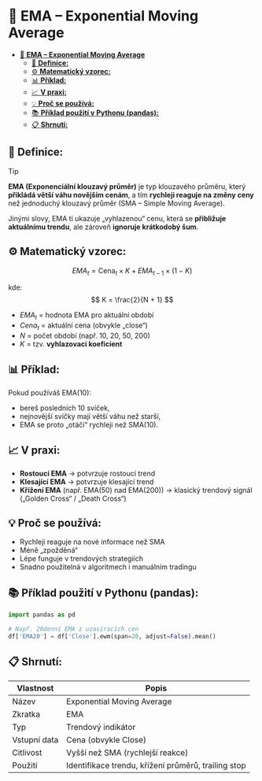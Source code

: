 # 📘 **EMA – Exponential Moving Average**

- [📘 **EMA – Exponential Moving Average**](#-ema--exponential-moving-average)
  - [🧠 **Definice:**](#-definice)
  - [⚙️ **Matematický vzorec:**](#️-matematický-vzorec)
  - [📊 **Příklad:**](#-příklad)
  - [📈 **V praxi:**](#-v-praxi)
  - [💡 **Proč se používá:**](#-proč-se-používá)
  - [📚 **Příklad použití v Pythonu (pandas):**](#-příklad-použití-v-pythonu-pandas)
  - [📋 **Shrnutí:**](#-shrnutí)


## 🧠 **Definice:**

> [!tip]
> **EMA (Exponenciální klouzavý průměr)** je typ klouzavého průměru, který **přikládá větší váhu novějším cenám**, a tím **rychleji reaguje na změny ceny** než jednoduchý klouzavý průměr (SMA – Simple Moving Average).

Jinými slovy, EMA ti ukazuje „vyhlazenou“ cenu, která se **přibližuje aktuálnímu trendu**, ale zároveň **ignoruje krátkodobý šum**.

## ⚙️ **Matematický vzorec:**

$$
EMA_t = \text{Cena}_t \times K + EMA_{t-1} \times (1 - K)
$$

kde:
$$
K = \frac{2}{N + 1}
$$

* $EMA_t$ = hodnota EMA pro aktuální období
* $Cena_t$ = aktuální cena (obvykle „close“)
* $N$ = počet období (např. 10, 20, 50, 200)
* $K$ = tzv. **vyhlazovací koeficient**


## 📊 **Příklad:**

Pokud používáš EMA(10):

* bereš posledních 10 svíček,
* nejnovější svíčky mají větší váhu než starší,
* EMA se proto „otáčí“ rychleji než SMA(10).


## 📈 **V praxi:**

* **Rostoucí EMA** → potvrzuje rostoucí trend
* **Klesající EMA** → potvrzuje klesající trend
* **Křížení EMA** (např. EMA(50) nad EMA(200)) → klasický trendový signál („Golden Cross“ / „Death Cross“)


## 💡 **Proč se používá:**

* Rychleji reaguje na nové informace než SMA
* Méně „zpožděná“
* Lépe funguje v trendových strategiích
* Snadno použitelná v algoritmech i manuálním tradingu


## 📚 **Příklad použití v Pythonu (pandas):**

```python
import pandas as pd

# Např. 20denní EMA z uzavíracích cen
df['EMA20'] = df['Close'].ewm(span=20, adjust=False).mean()
```


## 📋 **Shrnutí:**

| Vlastnost    | Popis                                               |
| ------------ | --------------------------------------------------- |
| Název        | Exponential Moving Average                          |
| Zkratka      | EMA                                                 |
| Typ          | Trendový indikátor                                  |
| Vstupní data | Cena (obvykle Close)                                |
| Citlivost    | Vyšší než SMA (rychlejší reakce)                    |
| Použití      | Identifikace trendu, křížení průměrů, trailing stop |

